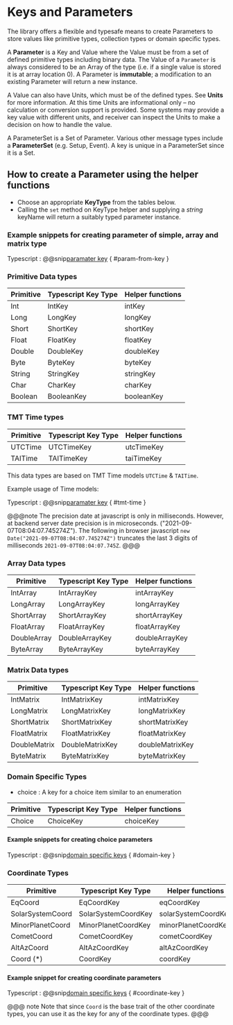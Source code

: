 # Keys and Parameters

The library offers a flexible and typesafe means to create Parameters to store values like primitive types, collection types or domain specific types.

A **Parameter** is a Key and Value where the Value must be from a set of defined primitive types including binary data. The Value of a `Parameter` is always considered to be an Array of the type (i.e. if a single value is stored it is at array location 0). A Parameter is **immutable**; a modification to an existing Parameter will return a new instance.

A Value can also have Units, which must be of the defined types. See **Units** for more information. At this time Units are informational only – no calculation or conversion support is provided. Some systems may provide a key value with different units, and receiver can inspect the Units to make a decision on how to handle the value.

A ParameterSet is a Set of Parameter. Various other message types include a **ParameterSet** (e.g. Setup, Event). A key is unique in a ParameterSet since it is a Set.

## How to create a Parameter using the helper functions

- Choose an appropriate **KeyType** from the tables below.
- Calling the `set` method on KeyType helper and supplying a *string* keyName will return a suitably typed parameter instance.

### Example snippets for creating parameter of simple, array and matrix type

Typescript
:   @@snip[paramater key](../../../../example/src/documentation/params/ParameterExample.ts) { #param-from-key }

### Primitive Data types

| Primitive | Typescript Key Type | Helper functions |
| --------- | ------------------- | ---------------- |
| Int       | IntKey              | intKey           |
| Long      | LongKey             | longKey          |
| Short     | ShortKey            | shortKey         |
| Float     | FloatKey            | floatKey         |
| Double    | DoubleKey           | doubleKey        |
| Byte      | ByteKey             | byteKey          |
| String    | StringKey           | stringKey        |
| Char      | CharKey             | charKey          |
| Boolean   | BooleanKey          | booleanKey       |

### TMT Time types

| Primitive | Typescript Key Type | Helper functions |
| --------- | ------------------- | ---------------- |
| UTCTime   | UTCTimeKey          | utcTimeKey       |
| TAITime   | TAITimeKey          | taiTimeKey       |

This data types are based on TMT Time models `UTCTime` & `TAITime`.

Example usage of Time models:

Typescript
:   @@snip[paramater key](../../../../example/src/documentation/params/StateVariableExample.ts) { #tmt-time }

@@@note
  The precision date at javascript is only in  milliseconds. However, at backend server date precision is in microseconds. ("2021-09-07T08:04:07.745274Z"). The following in browser javascript `new Date("2021-09-07T08:04:07.745274Z")` truncates the last 3 digits of milliseconds `2021-09-07T08:04:07.745Z`.
@@@

### Array Data types

| Primitive   | Typescript Key Type | Helper functions |
| ----------- | ------------------- | ---------------- |
| IntArray    | IntArrayKey         | intArrayKey      |
| LongArray   | LongArrayKey        | longArrayKey     |
| ShortArray  | ShortArrayKey       | shortArrayKey    |
| FloatArray  | FloatArrayKey       | floatArrayKey    |
| DoubleArray | DoubleArrayKey      | doubleArrayKey   |
| ByteArray   | ByteArrayKey        | byteArrayKey     |

### Matrix Data types

| Primitive    | Typescript Key Type | Helper functions |
| ------------ | ------------------- | ---------------- |
| IntMatrix    | IntMatrixKey        | intMatrixKey     |
| LongMatrix   | LongMatrixKey       | longMatrixKey    |
| ShortMatrix  | ShortMatrixKey      | shortMatrixKey   |
| FloatMatrix  | FloatMatrixKey      | floatMatrixKey   |
| DoubleMatrix | DoubleMatrixKey     | doubleMatrixKey  |
| ByteMatrix   | ByteMatrixKey       | byteMatrixKey    |

### Domain Specific Types

- choice : A key for a choice item similar to an enumeration

| Primitive | Typescript Key Type | Helper functions |
| --------- | ------------------- | ---------------- |
| Choice    | ChoiceKey           | choiceKey        |

#### Example snippets for creating choice parameters

Typescript
:   @@snip[domain specific keys](../../../../example/src/documentation/params/ParameterExample.ts) { #domain-key }

### Coordinate Types

| Primitive        | Typescript Key Type | Helper functions    |
| ---------------- | ------------------- | ------------------- |
| EqCoord          | EqCoordKey          | eqCoordKey          |
| SolarSystemCoord | SolarSystemCoordKey | solarSystemCoordKey |
| MinorPlanetCoord | MinorPlanetCoordKey | minorPlanetCoordKey |
| CometCoord       | CometCoordKey       | cometCoordKey       |
| AltAzCoord       | AltAzCoordKey       | altAzCoordKey       |
| Coord (*)        | CoordKey            | coordKey            |

#### Example snippet for creating coordinate parameters

Typescript
:   @@snip[domain specific keys](../../../../example/src/documentation/params/ParameterExample.ts) { #coordinate-key }

@@@ note
Note that since `Coord` is the base trait of the other coordinate types, you can use it as the key for any of the coordinate types.
@@@
